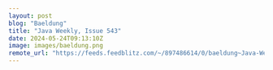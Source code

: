 ```yaml
---
layout: post
blog: "Baeldung"
title: "Java Weekly, Issue 543"
date: 2024-05-24T09:13:10Z
image: images/baeldung.png
remote_url: "https://feeds.feedblitz.com/~/897486614/0/baeldung~Java-Weekly-Issue"
---
```

